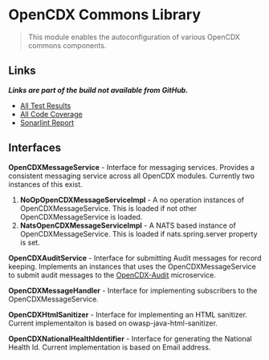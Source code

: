 # OpenCDX Commons Library
> This module enables the autoconfiguration of various OpenCDX commons components. 

## Links
_**Links are part of the build not available from GitHub.**_
- [All Test Results](build/reports/tests/test/index.html)
- [All Code Coverage](build/reports/jacoco/test/html/index.html)
- [Sonarlint Report](build/reports/sonarlint/sonarlintMain.html)

## Interfaces
**OpenCDXMessageService** - Interface for messaging services.  Provides a consistent messaging service across all OpenCDX modules. Currently two instances of this exist. 
 1. **NoOpOpenCDXMessageServiceImpl** - A no operation instances of OpenCDXMessageService.  This is loaded if not other OpenCDXMessageService is loaded.
2. **NatsOpenCDXMessageServiceImpl** - A NATS based instance of OpenCDXMessageService.  This is loaded if nats.spring.server property is set.

**OpenCDXAuditService** - Interface for submitting Audit messages for record keeping.  Implements an instances that uses the OpenCDXMessageService to submit audit messages to the [OpenCDX-Audit](../opencdx-audit/README.md) microservice.

**OpenCDXMessageHandler** - Interface for implementing subscribers to the OpenCDXMessageService.

**OpenCDXHtmlSanitizer** - Interface for implementing an HTML sanitizer. Current implementaiton is based on owasp-java-html-sanitizer.

**OpenCDXNationalHealthIdentifier** - Interface for generating the National Health Id.  Current implementation is based on Email address.